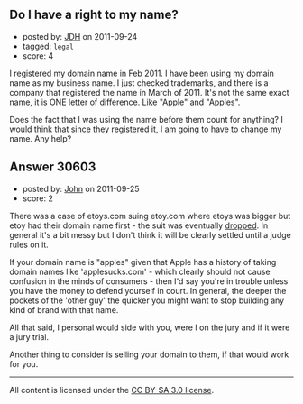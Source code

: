 ## Do I have a right to my name?

- posted by: [JDH](https://stackexchange.com/users/-1/13136-jdh) on 2011-09-24
- tagged: `legal`
- score: 4

I registered my domain name in Feb 2011. I have been using my domain name as my business name. I just checked trademarks, and there is a company that registered the name in  March of 2011. It's not the same exact name, it is ONE letter of difference. Like "Apple" and "Apples". 

Does the fact that I was using the name before them count for anything? I would think that since they registered it, I am going to have to change my name. Any help?


## Answer 30603

- posted by: [John](https://stackexchange.com/users/-1/13157-john) on 2011-09-25
- score: 2

<p>There was a case of etoys.com suing etoy.com where etoys was bigger but etoy had their domain name first - the suit was eventually <a href="http://slashdot.org/story/99/12/29/1538212/eToys-Drops-Lawsuit-Against-eToy" rel="nofollow">dropped</a>. In general it's a bit messy but I don't think it will be clearly settled until a judge rules on it.</p>

<p>If your domain name is "apples" given that Apple has a history of taking domain names like 'applesucks.com' - which clearly should not cause confusion in the minds of consumers - then I'd say you're in trouble unless you have the money to defend yourself in court. In general, the deeper the pockets of the 'other guy' the quicker you might want to stop building any kind of brand with that name.</p>

<p>All that said, I personal would side with you, were I on the jury and if it were a jury trial.</p>

<p>Another thing to consider is selling your domain to them, if that would work for you.</p>




---

All content is licensed under the [CC BY-SA 3.0 license](https://creativecommons.org/licenses/by-sa/3.0/).

